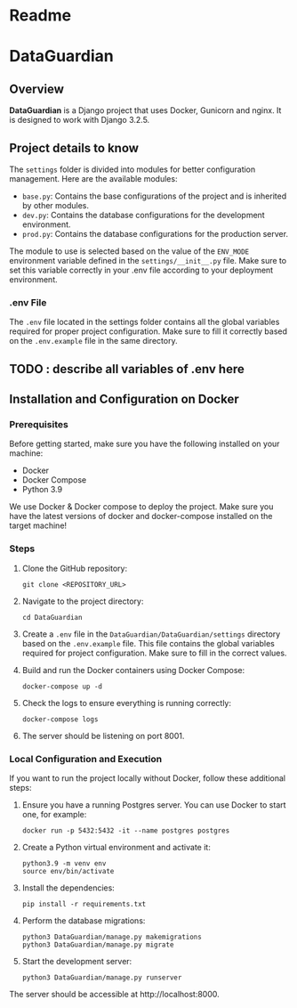 # Readme

# DataGuardian

## Overview

**DataGuardian** is a Django project that uses Docker, Gunicorn and nginx. It is designed to work with Django 3.2.5.

## Project details to know

The ```settings``` folder is divided into modules for better configuration management. Here are the available modules:

- `base.py`: Contains the base configurations of the project and is inherited by other modules.
- `dev.py`: Contains the database configurations for the development environment.
- `prod.py`: Contains the database configurations for the production server.

The module to use is selected based on the value of the `ENV_MODE` environment variable defined in the `settings/__init__.py` file. Make sure to set this variable correctly in your .env file according to your deployment environment.


### .env File

The `.env` file located in the settings folder contains all the global variables required for proper project configuration. Make sure to fill it correctly based on the `.env.example` file in the same directory.

## TODO : describe all variables of .env here

## Installation and Configuration on Docker

### Prerequisites

Before getting started, make sure you have the following installed on your machine:

- Docker
- Docker Compose
- Python 3.9

We use Docker & Docker compose to deploy the project.
Make sure you have the latest versions of docker and docker-compose installed on the target machine!

### Steps

1. Clone the GitHub repository:

    ```git clone <REPOSITORY_URL>```

2. Navigate to the project directory:

    ```cd DataGuardian```

3. Create a ```.env``` file in the ```DataGuardian/DataGuardian/settings``` directory based on the ```.env.example``` file. 
This file contains the global variables required for project configuration. Make sure to fill in the correct values.


4. Build and run the Docker containers using Docker Compose:

    ```docker-compose up -d```

5. Check the logs to ensure everything is running correctly: 

    ```docker-compose logs```

6. The server should be listening on port 8001.


### Local Configuration and Execution

If you want to run the project locally without Docker, follow these additional steps:

1. Ensure you have a running Postgres server. You can use Docker to start one, for example:

    ```docker run -p 5432:5432 -it --name postgres postgres```

2. Create a Python virtual environment and activate it:

    ```
    python3.9 -m venv env
    source env/bin/activate
    ```

3. Install the dependencies:

    ```pip install -r requirements.txt```


4. Perform the database migrations:

    ```
    python3 DataGuardian/manage.py makemigrations
    python3 DataGuardian/manage.py migrate
    ```

5. Start the development server:

    ```python3 DataGuardian/manage.py runserver```


The server should be accessible at http://localhost:8000.
